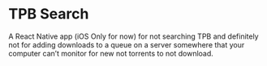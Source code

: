 # TPB Search

A React Native app (iOS Only for now) for not searching TPB and definitely not for adding downloads to a queue on a server somewhere that your computer can’t monitor for new not torrents to not download.
